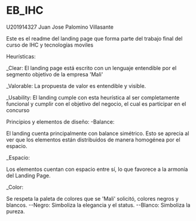 # EB_IHC
U201914327
Juan Jose Palomino Villasante

Este es el readme del landing page que forma parte del trabajo final 
del curso de IHC y tecnologías moviles

Heurísticas:

_Clear:
El landing page está escrito con un lenguaje entendible
por el segmento objetivo de la empresa 'Mali'

_Valorable:
La propuesta de valor es entendible y visible.

_Usability:
El landing cumple con esta heurística al ser completamente
funcional y cumplir con el objetivo del negocio, el cual es
participar en el concurso

Principios y elementos de diseño:
-Balance:

El landing cuenta principalmente con balance simétrico.
Esto se aprecia al ver que los elementos están distribuidos
de manera homogénea por el espacio.

_Espacio:

Los elementos cuentan con espacio entre sí, lo que favorece
a la armonía del Landing Page.

_Color:

Se respeta la paleta de colores que se 'Mali' solicitó, 
colores negros y blancos.
--Negro: Simboliza la elegancia y el status.
--Blanco: Simboliza la pureza.